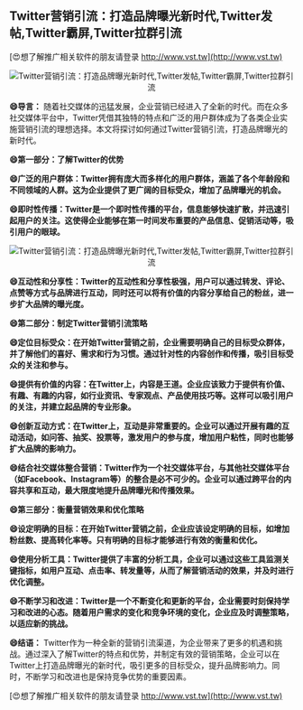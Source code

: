 ## **Twitter营销引流：打造品牌曝光新时代,Twitter发帖,Twitter霸屏,Twitter拉群引流**

[😍想了解推广相关软件的朋友请登录 http://www.vst.tw](http://www.vst.tw)

 <center><img src="https://vst.tw/MP4/tuiguang/png/7.png" alt="Twitter营销引流：打造品牌曝光新时代,Twitter发帖,Twitter霸屏,Twitter拉群引流"></center>

**😄导言：**
随着社交媒体的迅猛发展，企业营销已经进入了全新的时代。而在众多社交媒体平台中，Twitter凭借其独特的特点和广泛的用户群体成为了各类企业实施营销引流的理想选择。本文将探讨如何通过Twitter营销引流，打造品牌曝光的新时代。

**😄第一部分：了解Twitter的优势**

**😄广泛的用户群体：Twitter拥有庞大而多样化的用户群体，涵盖了各个年龄段和不同领域的人群。这为企业提供了更广阔的目标受众，增加了品牌曝光的机会。**

**😄即时性传播：Twitter是一个即时性传播的平台，信息能够快速扩散，并迅速引起用户的关注。这使得企业能够在第一时间发布重要的产品信息、促销活动等，吸引用户的眼球。**

 <center><img src="https://vst.tw/MP4/tuiguang/png/4.png" alt="Twitter营销引流：打造品牌曝光新时代,Twitter发帖,Twitter霸屏,Twitter拉群引流"></center>

**😄互动性和分享性：Twitter的互动性和分享性极强，用户可以通过转发、评论、点赞等方式与品牌进行互动，同时还可以将有价值的内容分享给自己的粉丝，进一步扩大品牌的曝光度。**

**😄第二部分：制定Twitter营销引流策略**

**😄定位目标受众：在开始Twitter营销之前，企业需要明确自己的目标受众群体，并了解他们的喜好、需求和行为习惯。通过针对性的内容创作和传播，吸引目标受众的关注和参与。**

**😄提供有价值的内容：在Twitter上，内容是王道。企业应该致力于提供有价值、有趣、有趣的内容，如行业资讯、专家观点、产品使用技巧等。这样可以吸引用户的关注，并建立起品牌的专业形象。**

**😄创新互动方式：在Twitter上，互动是非常重要的。企业可以通过开展有趣的互动活动，如问答、抽奖、投票等，激发用户的参与度，增加用户粘性，同时也能够扩大品牌的影响力。**

**😄结合社交媒体整合营销：Twitter作为一个社交媒体平台，与其他社交媒体平台（如Facebook、Instagram等）的整合是必不可少的。企业可以通过跨平台的内容共享和互动，最大限度地提升品牌曝光和传播效果。**

**😄第三部分：衡量营销效果和优化策略**

**😄设定明确的目标：在开始Twitter营销之前，企业应该设定明确的目标，如增加粉丝数、提高转化率等。只有明确的目标才能够进行有效的衡量和优化。**

**😄使用分析工具：Twitter提供了丰富的分析工具，企业可以通过这些工具监测关键指标，如用户互动、点击率、转发量等，从而了解营销活动的效果，并及时进行优化调整。**

**😄不断学习和改进：Twitter是一个不断变化和更新的平台，企业需要时刻保持学习和改进的心态。随着用户需求的变化和竞争环境的变化，企业应及时调整策略，以适应新的挑战。**

**😄结语：**
Twitter作为一种全新的营销引流渠道，为企业带来了更多的机遇和挑战。通过深入了解Twitter的特点和优势，并制定有效的营销策略，企业可以在Twitter上打造品牌曝光的新时代，吸引更多的目标受众，提升品牌影响力。同时，不断学习和改进也是保持竞争优势的重要因素。

[😍想了解推广相关软件的朋友请登录 http://www.vst.tw](http://www.vst.tw)



